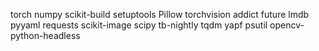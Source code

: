 torch
numpy
scikit-build
setuptools
Pillow
torchvision
addict
future
lmdb
pyyaml
requests
scikit-image
scipy
tb-nightly
tqdm
yapf
psutil
opencv-python-headless